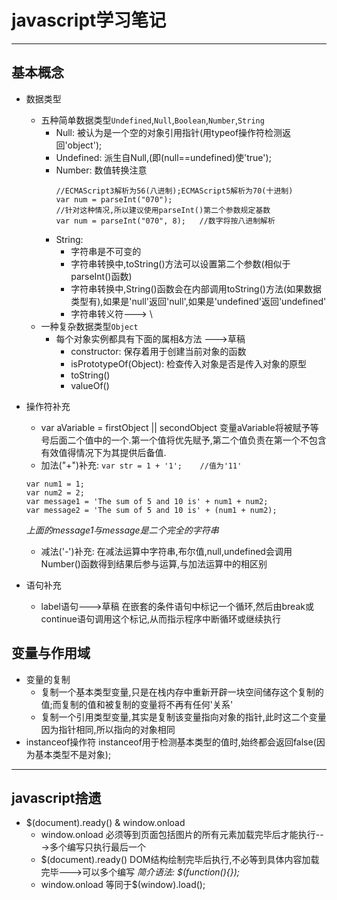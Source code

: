 # javascript学习笔记

---

## 基本概念
- 数据类型
	- 五种简单数据类型`Undefined`,`Null`,`Boolean`,`Number`,`String`
		- Null: 被认为是一个空的对象引用指针(用typeof操作符检测返回'object');
		- Undefined: 派生自Null,(即(null==undefined)使'true');
		- Number: 数值转换注意
			```
			//ECMAScript3解析为56(八进制);ECMAScript5解析为70(十进制)
			var num = parseInt("070");
			//针对这种情况,所以建议使用parseInt()第二个参数规定基数
			var num = parseInt("070", 8);	//数字将按八进制解析
			```
		- String: 
			- 字符串是不可变的
			- 字符串转换中,toString()方法可以设置第二个参数(相似于parseInt()函数)
			- 字符串转换中,String()函数会在内部调用toString()方法(如果数据类型有),如果是'null'返回'null',如果是'undefined'返回'undefined'
			- 字符串转义符---> \
	- 一种复杂数据类型`Object`
		- 每个对象实例都具有下面的属相&方法 --->草稿
			- constructor: 保存着用于创建当前对象的函数
			- isPrototypeOf(Object): 检查传入对象是否是传入对象的原型
			- toString()
			- valueOf()

- 操作符补充
	- var aVariable = firstObject || secondObject
		变量aVariable将被赋予等号后面二个值中的一个.第一个值将优先赋予,第二个值负责在第一个不包含有效值得情况下为其提供后备值.
	- 加法("+")补充: `var str = 1 + '1';	//值为'11'`
	```
	var num1 = 1;
	var num2 = 2;
	var message1 = 'The sum of 5 and 10 is' + num1 + num2;
	var message2 = 'The sum of 5 and 10 is' + (num1 + num2);
	```
	_上面的message1与message是二个完全的字符串_
	- 减法('-')补充: 在减法运算中字符串,布尔值,null,undefined会调用Number()函数得到结果后参与运算,与加法运算中的相区别

- 语句补充
	- label语句--->草稿
		在嵌套的条件语句中标记一个循环,然后由break或continue语句调用这个标记,从而指示程序中断循环或继续执行

## 变量与作用域

- 变量的复制
	- 复制一个基本类型变量,只是在栈内存中重新开辟一块空间储存这个复制的值;而复制的值和被复制的变量将不再有任何'关系'
	- 复制一个引用类型变量,其实是复制该变量指向对象的指针,此时这二个变量因为指针相同,所以指向的对象相同
- instanceof操作符
	instanceof用于检测基本类型的值时,始终都会返回false(因为基本类型不是对象);









---

## javascript捨遗

- $(document).ready() & window.onload
	- window.onload 必须等到页面包括图片的所有元素加载完毕后才能执行--->多个编写只执行最后一个
	- $(document).ready() DOM结构绘制完毕后执行,不必等到具体内容加载完毕--->可以多个编写
		_简介语法: $(function(){});_
	- window.onload 等同于$(window).load();

